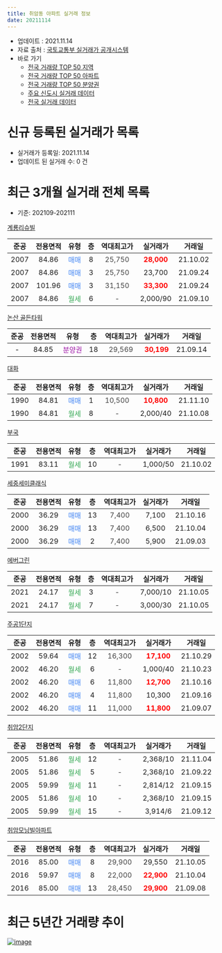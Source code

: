 ```yaml
---
title: 취암동 아파트 실거래 정보
date: 20211114
---
```


* 업데이트 : 2021.11.14
* 자료 출처 : [국토교통부 실거래가 공개시스템](http://rt.molit.go.kr)
* 바로 가기
    * [전국 거래량 TOP 50 지역](https://apt-info.github.io/apt-trade-info/tr)
    * [전국 거래량 TOP 50 아파트](https://apt-info.github.io/apt-trade-info/ta)
    * [전국 거래량 TOP 50 분양권](https://apt-info.github.io/apt-trade-info/tb)
    * [주요 신도시 실거래 데이터](https://apt-info.github.io/apt-trade-info/newtown)
    * [전국 실거래 데이터](https://apt-info.github.io/apt-trade-info/all)



<script async src="https://pagead2.googlesyndication.com/pagead/js/adsbygoogle.js"></script>
<!-- 기본광고 -->
<ins class="adsbygoogle"
     style="display:block"
     data-ad-client="ca-pub-1142216861245946"
     data-ad-slot="4805727019"
     data-ad-format="auto"
     data-full-width-responsive="true"></ins>
<script>
     (adsbygoogle = window.adsbygoogle || []).push({});
</script>


# 신규 등록된 실거래가 목록

* 실거래가 등록일: 2021.11.14
* 업데이트 된 실거래 수: 0 건




<script async src="https://pagead2.googlesyndication.com/pagead/js/adsbygoogle.js"></script>
<!-- 기본광고 -->
<ins class="adsbygoogle"
     style="display:block"
     data-ad-client="ca-pub-1142216861245946"
     data-ad-slot="4805727019"
     data-ad-format="auto"
     data-full-width-responsive="true"></ins>
<script>
     (adsbygoogle = window.adsbygoogle || []).push({});
</script>


# 최근 3개월 실거래 전체 목록
* 기준: 202109-202111


[계룡리슈빌](https://search.naver.com/search.naver?query=%EA%B3%84%EB%A3%A1%EB%A6%AC%EC%8A%88%EB%B9%8C)

|준공|전용면적|유형|층|역대최고가|실거래가|거래일|
|:---:|:---:|:---:|:---:|:---:|:---:|:---:|
|2007|84.86|<span style="color:#4285F3">매매</span>|8|<span style="color:#444444">25,750</span>|<b><span style="color:#FF0000">28,000</span></b>|21.10.02|
|2007|84.86|<span style="color:#4285F3">매매</span>|3|<span style="color:#444444">25,750</span>|23,700|21.09.24|
|2007|101.96|<span style="color:#4285F3">매매</span>|3|<span style="color:#444444">31,150</span>|<b><span style="color:#FF0000">33,300</span></b>|21.09.24|
|2007|84.86|<span style="color:#34A853">월세</span>|6|<span style="color:#444444">-</span>|2,000/90|21.09.10|

[논산 골든타워](https://search.naver.com/search.naver?query=%EB%85%BC%EC%82%B0+%EA%B3%A8%EB%93%A0%ED%83%80%EC%9B%8C)

|준공|전용면적|유형|층|역대최고가|실거래가|거래일|
|:---:|:---:|:---:|:---:|:---:|:---:|:---:|
|-|84.85|<span style="color:#9C11A5">분양권</span>|18|<span style="color:#444444">29,569</span>|<b><span style="color:#FF0000">30,199</span></b>|21.09.14|

[대화](https://search.naver.com/search.naver?query=%EB%8C%80%ED%99%94)

|준공|전용면적|유형|층|역대최고가|실거래가|거래일|
|:---:|:---:|:---:|:---:|:---:|:---:|:---:|
|1990|84.81|<span style="color:#4285F3">매매</span>|1|<span style="color:#444444">10,500</span>|<b><span style="color:#FF0000">10,800</span></b>|21.11.10|
|1990|84.81|<span style="color:#34A853">월세</span>|8|<span style="color:#444444">-</span>|2,000/40|21.10.08|

[부국](https://search.naver.com/search.naver?query=%EB%B6%80%EA%B5%AD)

|준공|전용면적|유형|층|역대최고가|실거래가|거래일|
|:---:|:---:|:---:|:---:|:---:|:---:|:---:|
|1991|83.11|<span style="color:#34A853">월세</span>|10|<span style="color:#444444">-</span>|1,000/50|21.10.02|

[세중세미클래식](https://search.naver.com/search.naver?query=%EC%84%B8%EC%A4%91%EC%84%B8%EB%AF%B8%ED%81%B4%EB%9E%98%EC%8B%9D)

|준공|전용면적|유형|층|역대최고가|실거래가|거래일|
|:---:|:---:|:---:|:---:|:---:|:---:|:---:|
|2000|36.29|<span style="color:#4285F3">매매</span>|13|<span style="color:#444444">7,400</span>|7,100|21.10.16|
|2000|36.29|<span style="color:#4285F3">매매</span>|13|<span style="color:#444444">7,400</span>|6,500|21.10.04|
|2000|36.29|<span style="color:#4285F3">매매</span>|2|<span style="color:#444444">7,400</span>|5,900|21.09.03|

[에버그린](https://search.naver.com/search.naver?query=%EC%97%90%EB%B2%84%EA%B7%B8%EB%A6%B0)

|준공|전용면적|유형|층|역대최고가|실거래가|거래일|
|:---:|:---:|:---:|:---:|:---:|:---:|:---:|
|2021|24.17|<span style="color:#34A853">월세</span>|3|<span style="color:#444444">-</span>|7,000/10|21.10.05|
|2021|24.17|<span style="color:#34A853">월세</span>|7|<span style="color:#444444">-</span>|3,000/30|21.10.05|

[주공1단지](https://search.naver.com/search.naver?query=%EC%A3%BC%EA%B3%B51%EB%8B%A8%EC%A7%80)

|준공|전용면적|유형|층|역대최고가|실거래가|거래일|
|:---:|:---:|:---:|:---:|:---:|:---:|:---:|
|2002|59.64|<span style="color:#4285F3">매매</span>|12|<span style="color:#444444">16,300</span>|<b><span style="color:#FF0000">17,100</span></b>|21.10.29|
|2002|46.20|<span style="color:#34A853">월세</span>|6|<span style="color:#444444">-</span>|1,000/40|21.10.23|
|2002|46.20|<span style="color:#4285F3">매매</span>|6|<span style="color:#444444">11,800</span>|<b><span style="color:#FF0000">12,700</span></b>|21.10.16|
|2002|46.20|<span style="color:#4285F3">매매</span>|4|<span style="color:#444444">11,800</span>|10,300|21.09.16|
|2002|46.20|<span style="color:#4285F3">매매</span>|11|<span style="color:#444444">11,000</span>|<b><span style="color:#FF0000">11,800</span></b>|21.09.07|

[취암2단지](https://search.naver.com/search.naver?query=%EC%B7%A8%EC%95%942%EB%8B%A8%EC%A7%80)

|준공|전용면적|유형|층|역대최고가|실거래가|거래일|
|:---:|:---:|:---:|:---:|:---:|:---:|:---:|
|2005|51.86|<span style="color:#34A853">월세</span>|12|<span style="color:#444444">-</span>|2,368/10|21.11.04|
|2005|51.86|<span style="color:#34A853">월세</span>|5|<span style="color:#444444">-</span>|2,368/10|21.09.22|
|2005|59.99|<span style="color:#34A853">월세</span>|11|<span style="color:#444444">-</span>|2,814/12|21.09.15|
|2005|51.86|<span style="color:#34A853">월세</span>|10|<span style="color:#444444">-</span>|2,368/10|21.09.15|
|2005|59.99|<span style="color:#34A853">월세</span>|15|<span style="color:#444444">-</span>|3,914/6|21.09.12|

[취암모닝빌아파트](https://search.naver.com/search.naver?query=%EC%B7%A8%EC%95%94%EB%AA%A8%EB%8B%9D%EB%B9%8C%EC%95%84%ED%8C%8C%ED%8A%B8)

|준공|전용면적|유형|층|역대최고가|실거래가|거래일|
|:---:|:---:|:---:|:---:|:---:|:---:|:---:|
|2016|85.00|<span style="color:#4285F3">매매</span>|8|<span style="color:#444444">29,900</span>|29,550|21.10.05|
|2016|59.97|<span style="color:#4285F3">매매</span>|8|<span style="color:#444444">22,000</span>|<b><span style="color:#FF0000">22,900</span></b>|21.10.04|
|2016|85.00|<span style="color:#4285F3">매매</span>|13|<span style="color:#444444">28,450</span>|<b><span style="color:#FF0000">29,900</span></b>|21.09.08|



<script async src="https://pagead2.googlesyndication.com/pagead/js/adsbygoogle.js"></script>
<!-- 기본광고 -->
<ins class="adsbygoogle"
     style="display:block"
     data-ad-client="ca-pub-1142216861245946"
     data-ad-slot="4805727019"
     data-ad-format="auto"
     data-full-width-responsive="true"></ins>
<script>
     (adsbygoogle = window.adsbygoogle || []).push({});
</script>


# 최근 5년간 거래량 추이


<div style="width:100%;">
    <canvas id="deal_progress" height="200"></canvas>
</div>

<script>
new Chart(document.getElementById("deal_progress"), {
    type: 'line',
    data: {
        labels: ['16.01','16.02','16.03','16.04','16.05','16.06','16.07','16.08','16.09','16.10','16.11','16.12','17.01','17.02','17.03','17.04','17.05','17.06','17.07','17.08','17.09','17.10','17.11','17.12','18.01','18.02','18.03','18.04','18.05','18.06','18.07','18.08','18.09','18.10','18.11','18.12','19.01','19.02','19.03','19.04','19.05','19.06','19.07','19.08','19.09','19.10','19.11','19.12','20.01','20.02','20.03','20.04','20.05','20.06','20.07','20.08','20.09','20.10','20.11','20.12','21.01','21.02','21.03','21.04','21.05','21.06','21.07','21.08','21.09','21.10','21.11'],
        datasets: [{
            label: '매매/분양권',
            data: [9,9,18,17,14,12,10,4,15,17,13,12,14,9,6,8,9,7,12,5,9,4,8,8,12,5,6,6,8,7,9,3,8,8,9,7,10,9,9,7,8,11,12,12,11,7,4,4,19,16,12,7,14,16,34,31,17,24,8,17,12,9,7,9,19,16,12,6,7,7,1],
            borderColor: "rgba(66, 133, 243, 1)",
            backgroundColor: "rgba(66, 133, 243, 0.05)",
            borderWidth: 1,
            pointRadius: 0,
            fill: false,
            lineTension: 0
        },{
            label: '전/월세',
            data: [13,10,5,4,9,10,12,11,3,7,6,8,4,2,11,6,5,3,3,4,5,7,5,9,8,5,7,5,12,5,4,6,4,3,8,10,5,10,12,3,7,6,8,1,31,8,5,3,3,13,4,4,6,2,3,7,7,2,4,8,9,23,14,1,15,9,6,6,5,5,1],
            borderColor: "rgba(255, 90, 0, 1)",
            backgroundColor: "rgba(255, 90, 0, 0.05)",
            borderWidth: 1,
            pointRadius: 0,
            fill: false,
            lineTension: 0
        },{
            label: '합계',
            data: [22,19,23,21,23,22,22,15,18,24,19,20,18,11,17,14,14,10,15,9,14,11,13,17,20,10,13,11,20,12,13,9,12,11,17,17,15,19,21,10,15,17,20,13,42,15,9,7,22,29,16,11,20,18,37,38,24,26,12,25,21,32,21,10,34,25,18,12,12,12,2],
            borderColor: "rgba(0, 0, 0, 1)",
            backgroundColor: "rgba(0, 0, 0, 0.03)",
            borderWidth: 0.1,
            pointRadius: 0,
            fill: true,
            lineTension: 0
        }
        ]
    },
    options: {
        responsive: true,
        title: {
            display: false
        },
        tooltips: {
            mode: 'index',
            intersect: false
        },
        hover: {
            mode: 'nearest',
            intersect: true
        },
        scales: {
            xAxes: [{
                display: true,
                scaleLabel: {
                    display: true,
                    labelString: '년/월'
                }
            }],
            yAxes: [{
                display: true,
                ticks: {
                    suggestedMin: 0,
                },
                scaleLabel: {
                    display: true,
                    labelString: '실거래 수'
                }
            }]
        }
    }
});

</script>


[![image](https://apt-info.github.io/images/2020-01-03-apt-trade-info/1024x500.png)](https://play.google.com/store/apps/details?id=com.aptinfo.apttradeinfo)

